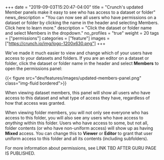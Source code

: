 +++
date = "2019-09-03T15:20:47-04:00"
title = "Crunch's updated Member panels make it easy to see who has access to a dataset or folder"
news_description = "You can now see all users who have permissions on a dataset or folder by clicking the name in the header and selecting Members. Click here to learn more."
description = "Click the dataset or folder name and select Members in the dropdown."
no_profiles = "true"
weight = 20
tags = ["permissions"]
categories = ["feature"]
images = ["https://crunch.io/img/logo-1200x630.png"]
+++

We've made it much easier to view and change which of your users have access to your datasets and folders. If you are an editor on a dataset or folder, click the dataset or folder name in the header and select **Members** to open the permissions panel:

{{< figure src="dev/features/images/updated-members-panel.png" class="img-fluid bordered">}}

When viewing dataset members, this panel will show all users who have access to this dataset and what type of access they have, regardless of how that access was granted.

When viewing folder members, you will not only see everyone who has access to this folder, you will also see any users who have access to *anything* within this folder. Users who have access to some, but not all, folder contents (or who have non-uniform access) will show up as having **Mixed** access. You can change this to **Viewer** or **Editor** to grant that user uniform access to this folder and all its contents (including subfolders).

For more information about permissions, see LINK TBD AFTER GURU PAGE IS PUBLISHED.
